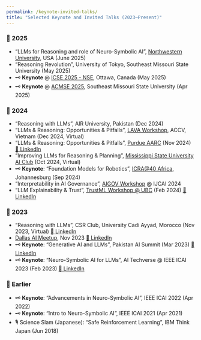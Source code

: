 ```yaml
---
permalink: /keynote-invited-talks/
title: "Selected Keynote and Invited Talks (2023–Present)"
---
```


### 🔹 2025

- “LLMs for Reasoning and role of Neuro-Symbolic AI”, [Northwestern University](https://www.linkedin.com/posts/vispi-karkaria_ai-llms-neurosymbolicai-activity-7336047394653880325-yPR7?utm_source=share&utm_medium=member_desktop&rcm=ACoAAAWNR5cBtD7QW7kTPu9DxFB0ZlSkXym-EfQ), USA (June 2025)
- “Reasoning Revolution”, University of Tokyo, Southeast Missouri State University (May 2025)
- 🗝️ **Keynote** @ [ICSE 2025 - NSE](https://conf.researchr.org/home/icse-2025/nse-2025#program), Ottawa, Canada (May 2025)
- 🗝️ **Keynote** @ [ACMSE 2025](https://acmse.net/2025/), Southeast Missouri State University (Apr 2025)

### 🔹 2024
- “Reasoning with LLMs”, AIR University, Pakistan (Dec 2024)
- “LLMs & Reasoning: Opportunities & Pitfalls”, [LAVA Workshop](https://lava-workshop.github.io/), ACCV, Vietnam (Dec 2024, Virtual)
- “LLMs & Reasoning: Opportunities & Pitfalls”, [Purdue AARC](https://polytechnic.purdue.edu/aarc) (Nov 2024) [📎 LinkedIn](https://www.linkedin.com/posts/purdue-aarc_purdue-aarc-seminar-asim-munawar-ibm-watson-activity-7269400859191427072-bK0X)
- “Improving LLMs for Reasoning & Planning”, [Mississippi State University AI Club](https://www.cse.msstate.edu/studentorg/) (Oct 2024, Virtual)
- 🗝️ **Keynote**: “Foundation Models for Robotics”, [ICRA@40 Africa](https://icra40.ieee.org/icra-2024/icra40-africa/), Johannesburg (Sep 2024)
- “Interpretability in AI Governance”, [AIGOV Workshop](https://aigovernance.github.io/) @ IJCAI 2024
- “LLM Explainability & Trust”, [TrustML Workshop @ UBC](https://trustml.ubc.ca/events/trustml-workshop-ubc-february-2024) (Feb 2024) [📎 LinkedIn](https://www.linkedin.com/feed/update/urn:li:activity:7168458996033470464/)

### 🔹 2023
- “Reasoning with LLMs”, CSR Club, University Cadi Ayyad, Morocco (Nov 2023, Virtual) [📎 LinkedIn](https://www.linkedin.com/posts/csr-club-fps_aiinsights-languagemodels-techtalks-activity-7132790432022843392-rUPk)
- [Dallas AI Meetup](https://www.meetup.com/dal-ai/), Nov 2023 [📎 LinkedIn](https://www.linkedin.com/feed/update/urn:li:activity:7119812126839291904)
- 🗝️ **Keynote**: “Generative AI and LLMs”, Pakistan AI Summit (Mar 2023) [📎 LinkedIn](https://www.linkedin.com/feed/update/urn:li:activity:7040555977091223552)
- 🗝️ **Keynote**: “Neuro-Symbolic AI for LLMs”, AI Techverse @ IEEE ICAI 2023 (Feb 2023) [📎 LinkedIn](https://www.linkedin.com/feed/update/urn:li:activity:7021013459102248960/)

### 🔹 Earlier
- 🗝️ **Keynote**: “Advancements in Neuro-Symbolic AI”, IEEE ICAI 2022 (Apr 2022)
- 🗝️ **Keynote**: “Intro to Neuro-Symbolic AI”, IEEE ICAI 2021 (Apr 2021)
- 🎙️ Science Slam (Japanese): “Safe Reinforcement Learning”, IBM Think Japan (Jun 2018)

